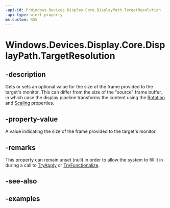 ```yaml
---
-api-id: P:Windows.Devices.Display.Core.DisplayPath.TargetResolution
-api-type: winrt property
ms.custom: RS5
---
```


<!-- Property syntax.
public IReference<SizeInt32> TargetResolution { get;  set; }
-->

# Windows.Devices.Display.Core.DisplayPath.TargetResolution

## -description
Gets or sets an optional value for the size of the frame provided to the target's monitor. This can differ from the size of the "source" frame buffer, in which case the display pipeline transforms the content using the [Rotation](displaypath_rotation.md) and [Scaling](displaypath_scaling.md) properties.

## -property-value
A value indicating the size of the frame provided to the target's monitor.

## -remarks
This property can remain unset (null) in order to allow the system to fill it in during a call to [TryApply](displaystate_tryapply_634222246.md) or [TryFunctionalize](displaystate_tryfunctionalize_741039460.md).

## -see-also

## -examples
